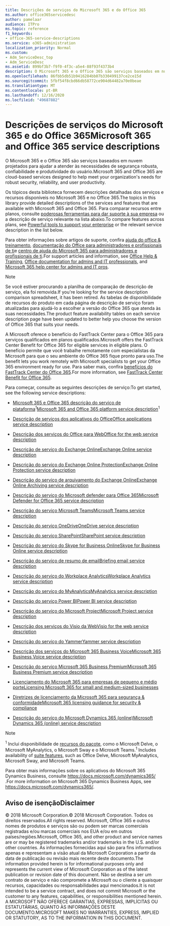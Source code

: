 ```yaml
---
title: Descrições de serviços do Microsoft 365 e do Office 365
ms.author: office365servicedesc
author: pamelaar
audience: ITPro
ms.topic: reference
f1_keywords:
- office-365-service-descriptions
ms.service: o365-administration
localization_priority: Normal
ms.custom:
- Adm_ServiceDesc_top
- Adm_ServiceDesc
ms.assetid: 899bf3b7-f9f0-4f3c-a5e4-88f93f4373b4
description: O Microsoft 365 e o Office 365 são serviços baseados em nuvem projetados para ajudar a atender às necessidades de segurança robusta, confiabilidade e produtividade do usuário.
ms.openlocfilehash: 86fbb5db51b9416284bb07b330499137ce2ce15d
ms.sourcegitcommit: 5fbf54f8cbd66db58772ce904d64482a70e0beae
ms.translationtype: MT
ms.contentlocale: pt-BR
ms.lasthandoff: 12/16/2020
ms.locfileid: "49687882"
---
```

# <a name="microsoft-365-and-office-365-service-descriptions"></a><span data-ttu-id="6e613-103">Descrições de serviços do Microsoft 365 e do Office 365</span><span class="sxs-lookup"><span data-stu-id="6e613-103">Microsoft 365 and Office 365 service descriptions</span></span> 

<span data-ttu-id="6e613-104">O Microsoft 365 e o Office 365 são serviços baseados em nuvem projetados para ajudar a atender às necessidades de segurança robusta, confiabilidade e produtividade do usuário.</span><span class="sxs-lookup"><span data-stu-id="6e613-104">Microsoft 365 and Office 365 are cloud-based services designed to help meet your organization's needs for robust security, reliability, and user productivity.</span></span> 
  
<span data-ttu-id="6e613-105">Os tópicos desta biblioteca fornecem descrições detalhadas dos serviços e recursos disponíveis no Microsoft 365 e no Office 365.</span><span class="sxs-lookup"><span data-stu-id="6e613-105">The topics in this library provide detailed descriptions of the services and features that are available with Microsoft 365 and Office 365.</span></span> <span data-ttu-id="6e613-106">Para comparar recursos entre planos, consulte [poderosas ferramentas para dar suporte à sua empresa](https://go.microsoft.com/fwlink/?LinkID=799177&amp;clcid=0x409) ou a descrição de serviço relevante na lista abaixo.</span><span class="sxs-lookup"><span data-stu-id="6e613-106">To compare features across plans, see [Powerful tools to support your enterprise](https://go.microsoft.com/fwlink/?LinkID=799177&amp;clcid=0x409) or the relevant service description in the list below.</span></span> 
  
<span data-ttu-id="6e613-107">Para obter informações sobre artigos de suporte, confira [ajuda do office & treinamento](https://support.office.com/), [documentação do Office para administradores e profissionais de ti](https://docs.microsoft.com/office/)e [centro de ajuda do Microsoft 365 para administradores e profissionais de ti](https://docs.microsoft.com/microsoft-365/).</span><span class="sxs-lookup"><span data-stu-id="6e613-107">For support articles and information, see [Office Help & Training](https://support.office.com/), [Office documentation for admins and IT professionals](https://docs.microsoft.com/office/), and [Microsoft 365 help center for admins and IT pros](https://docs.microsoft.com/microsoft-365/).</span></span>
  
> [!NOTE]
> <span data-ttu-id="6e613-108">Se você estiver procurando a planilha de comparação de descrição de serviço, ela foi removida.</span><span class="sxs-lookup"><span data-stu-id="6e613-108">If you're looking for the service description comparison spreadsheet, it has been retired.</span></span> <span data-ttu-id="6e613-109">As tabelas de disponibilidade de recursos do produto em cada página de descrição de serviço foram atualizadas para ajudá-lo a escolher a versão do Office 365 que atenda às suas necessidades.</span><span class="sxs-lookup"><span data-stu-id="6e613-109">The product feature availability tables on each service description page have been updated to better help you choose the version of Office 365 that suits your needs.</span></span> 
  
<span data-ttu-id="6e613-110">A Microsoft oferece o benefício do FastTrack Center para o Office 365 para serviços qualificados em planos qualificados.</span><span class="sxs-lookup"><span data-stu-id="6e613-110">Microsoft offers the FastTrack Center Benefit for Office 365 for eligible services in eligible plans.</span></span> <span data-ttu-id="6e613-111">O benefício permite que você trabalhe remotamente com especialistas da Microsoft para que o seu ambiente do Office 365 fique pronto para uso.</span><span class="sxs-lookup"><span data-stu-id="6e613-111">The benefit lets you work remotely with Microsoft specialists to get your Office 365 environment ready for use.</span></span> <span data-ttu-id="6e613-112">Para saber mais, confira [benefícios do FastTrack Center do Office 365](https://docs.microsoft.com/fasttrack/O365-fasttrack-benefit-for-office-365).</span><span class="sxs-lookup"><span data-stu-id="6e613-112">For more information, see [FastTrack Center Benefit for Office 365](https://docs.microsoft.com/fasttrack/O365-fasttrack-benefit-for-office-365).</span></span>
  
<span data-ttu-id="6e613-113">Para começar, consulte as seguintes descrições de serviço:</span><span class="sxs-lookup"><span data-stu-id="6e613-113">To get started, see the following service descriptions:</span></span>
  
- <span data-ttu-id="6e613-114">[Microsoft 365 e Office 365 descrição do serviço de plataforma](office-365-platform-service-description/office-365-platform-service-description.md)<sup>1</sup></span><span class="sxs-lookup"><span data-stu-id="6e613-114">[Microsoft 365 and Office 365 platform service description](office-365-platform-service-description/office-365-platform-service-description.md)<sup>1</sup></span></span>

- [<span data-ttu-id="6e613-115">Descrição de serviços dos aplicativos do Office</span><span class="sxs-lookup"><span data-stu-id="6e613-115">Office applications service description</span></span>](office-applications-service-description/office-applications-service-description.md)

- [<span data-ttu-id="6e613-116">Descrição dos serviços do Office para Web</span><span class="sxs-lookup"><span data-stu-id="6e613-116">Office for the web service description</span></span>](office-online-service-description/office-online-service-description.md)

- [<span data-ttu-id="6e613-117">Descrição de serviço do Exchange Online</span><span class="sxs-lookup"><span data-stu-id="6e613-117">Exchange Online service description</span></span>](exchange-online-service-description/exchange-online-service-description.md)

- [<span data-ttu-id="6e613-118">Descrição do serviço do Exchange Online Protection</span><span class="sxs-lookup"><span data-stu-id="6e613-118">Exchange Online Protection service description</span></span>](exchange-online-protection-service-description/exchange-online-protection-service-description.md)

- [<span data-ttu-id="6e613-119">Descrição do serviço de arquivamento do Exchange Online</span><span class="sxs-lookup"><span data-stu-id="6e613-119">Exchange Online Archiving service description</span></span>](exchange-online-archiving-service-description/exchange-online-archiving-service-description.md)

- [<span data-ttu-id="6e613-120">Descrição do serviço do Microsoft defender para Office 365</span><span class="sxs-lookup"><span data-stu-id="6e613-120">Microsoft Defender for Office 365 service description</span></span>](office-365-advanced-threat-protection-service-description.md)

- [<span data-ttu-id="6e613-121">Descrição do serviço Microsoft Teams</span><span class="sxs-lookup"><span data-stu-id="6e613-121">Microsoft Teams service description</span></span>](teams-service-description.md)

- [<span data-ttu-id="6e613-122">Descrição do serviço OneDrive</span><span class="sxs-lookup"><span data-stu-id="6e613-122">OneDrive service description</span></span>](onedrive-for-business-service-description.md)

- [<span data-ttu-id="6e613-123">Descrição do serviço SharePoint</span><span class="sxs-lookup"><span data-stu-id="6e613-123">SharePoint service description</span></span>](sharepoint-online-service-description/sharepoint-online-service-description.md)

- [<span data-ttu-id="6e613-124">Descrição do serviço do Skype for Business Online</span><span class="sxs-lookup"><span data-stu-id="6e613-124">Skype for Business Online service description</span></span>](skype-for-business-online-service-description/skype-for-business-online-service-description.md)

- [<span data-ttu-id="6e613-125">Descrição do serviço de resumo de email</span><span class="sxs-lookup"><span data-stu-id="6e613-125">Briefing email service description</span></span>](briefing-service-description.md)

- [<span data-ttu-id="6e613-126">Descrição do serviço do Workplace Analytics</span><span class="sxs-lookup"><span data-stu-id="6e613-126">Workplace Analytics service description</span></span>](workplace-analytics-service-description.md)

- [<span data-ttu-id="6e613-127">Descrição do serviço do MyAnalytics</span><span class="sxs-lookup"><span data-stu-id="6e613-127">MyAnalytics service description</span></span>](mya-service-description.md)

- [<span data-ttu-id="6e613-128">Descrição do serviço Power BI</span><span class="sxs-lookup"><span data-stu-id="6e613-128">Power BI service description</span></span>](power-bi-service-description.md)

- [<span data-ttu-id="6e613-129">Descrição do serviço do Microsoft Project</span><span class="sxs-lookup"><span data-stu-id="6e613-129">Microsoft Project service description</span></span>](project-online-service-description/project-online-service-description.md)

- [<span data-ttu-id="6e613-130">Descrição dos serviços do Visio da Web</span><span class="sxs-lookup"><span data-stu-id="6e613-130">Visio for the web service description</span></span>](visio-online-service-description/visio-online-service-description.md)

- [<span data-ttu-id="6e613-131">Descrição do serviço do Yammer</span><span class="sxs-lookup"><span data-stu-id="6e613-131">Yammer service description</span></span>](yammer-service-description/yammer-service-description.md)

- [<span data-ttu-id="6e613-132">Descrição dos serviços do Microsoft 365 Business Voice</span><span class="sxs-lookup"><span data-stu-id="6e613-132">Microsoft 365 Business Voice service description</span></span>](microsoft-365-business-voice-service-description.md)

- [<span data-ttu-id="6e613-133">Descrição do serviço Microsoft 365 Business Premium</span><span class="sxs-lookup"><span data-stu-id="6e613-133">Microsoft 365 Business Premium service description</span></span>](microsoft-365-service-descriptions/microsoft-365-business-service-description.md)

- [<span data-ttu-id="6e613-134">Licenciamento do Microsoft 365 para empresas de pequeno e médio porte</span><span class="sxs-lookup"><span data-stu-id="6e613-134">Licensing Microsoft 365 for small and medium-sized businesses</span></span>](microsoft-365-service-descriptions/licensing-microsoft-365-in-smb.md)

- [<span data-ttu-id="6e613-135">Diretrizes de licenciamento da Microsoft 365 para segurança & conformidade</span><span class="sxs-lookup"><span data-stu-id="6e613-135">Microsoft 365 licensing guidance for security & compliance</span></span>](microsoft-365-service-descriptions/microsoft-365-tenantlevel-services-licensing-guidance/microsoft-365-security-compliance-licensing-guidance.md)

- [<span data-ttu-id="6e613-136">Descrição do serviço do Microsoft Dynamics 365 (online)</span><span class="sxs-lookup"><span data-stu-id="6e613-136">Microsoft Dynamics 365 (online) service description</span></span>](microsoft-dynamics-365-online-service-description.md)

> [!NOTE]
> <span data-ttu-id="6e613-137"><sup>1</sup> Inclui disponibilidade de [recursos do pacote](https://docs.microsoft.com/office365/servicedescriptions/office-365-platform-service-description/office-365-suite-features), como o Microsoft Delve, o Microsoft MyAnalytics, o Microsoft Sway e o Microsoft Teams.</span><span class="sxs-lookup"><span data-stu-id="6e613-137"><sup>1</sup> Includes availability of [suite features](https://docs.microsoft.com/office365/servicedescriptions/office-365-platform-service-description/office-365-suite-features), such as Office Delve, Microsoft MyAnalytics, Microsoft Sway, and Microsoft Teams.</span></span>
>
> <span data-ttu-id="6e613-138">Para obter mais informações sobre os aplicativos do Microsoft 365 Dynamics Business, consulte <https://docs.microsoft.com/dynamics365/> .</span><span class="sxs-lookup"><span data-stu-id="6e613-138">For more information on Microsoft 365 Dynamics Business Apps, see <https://docs.microsoft.com/dynamics365/>.</span></span>
  
## <a name="disclaimer"></a><span data-ttu-id="6e613-139">Aviso de isenção</span><span class="sxs-lookup"><span data-stu-id="6e613-139">Disclaimer</span></span>

<span data-ttu-id="6e613-140">&copy; 2018 Microsoft Corporation.</span><span class="sxs-lookup"><span data-stu-id="6e613-140">&copy; 2018 Microsoft Corporation.</span></span> <span data-ttu-id="6e613-141">Todos os direitos reservados.</span><span class="sxs-lookup"><span data-stu-id="6e613-141">All rights reserved.</span></span> <span data-ttu-id="6e613-142">Microsoft, Office 365 e outros nomes de produtos e serviços são ou podem ser marcas comerciais registradas e/ou marcas comerciais nos EUA e/ou em outros países/regiões.</span><span class="sxs-lookup"><span data-stu-id="6e613-142">Microsoft, Office 365, and other product and service names are or may be registered trademarks and/or trademarks in the U.S. and/or other countries.</span></span> <span data-ttu-id="6e613-143">As informações fornecidas aqui são para fins informativos apenas e representam a visão atual da Microsoft Corporation a partir da data de publicação ou revisão mais recente deste documento.</span><span class="sxs-lookup"><span data-stu-id="6e613-143">The information provided herein is for informational purposes only and represents the current view of Microsoft Corporation as of the latest publication or revision date of this document.</span></span> <span data-ttu-id="6e613-144">Não se destina a ser um contrato de serviço e não compromete a Microsoft ou o cliente a quaisquer recursos, capacidades ou responsabilidades aqui mencionados.</span><span class="sxs-lookup"><span data-stu-id="6e613-144">It is not intended to be a service contract, and does not commit Microsoft or the customer to any features, capabilities, or responsibilities mentioned herein.</span></span> <span data-ttu-id="6e613-145">A MICROSOFT NÃO OFERECE GARANTIAS, EXPRESSAS, IMPLÍCITAS OU ESTATUTÁRIAS, QUANTO ÀS INFORMAÇÕES DESTE DOCUMENTO.</span><span class="sxs-lookup"><span data-stu-id="6e613-145">MICROSOFT MAKES NO WARRANTIES, EXPRESS, IMPLIED OR STATUTORY, AS TO THE INFORMATION IN THIS DOCUMENT.</span></span>
 